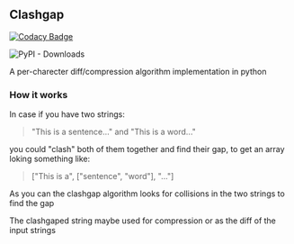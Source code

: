 ## Clashgap

[![Codacy Badge](https://api.codacy.com/project/badge/Grade/ad33454aad9d4847ba0a8d1ca3ae2500)](https://app.codacy.com/gh/NioGreek/Clashgap?utm_source=github.com&utm_medium=referral&utm_content=NioGreek/Clashgap&utm_campaign=Badge_Grade_Settings)

![PyPI - Downloads](https://img.shields.io/pypi/dm/clashgap)

A per-charecter diff/compression algorithm implementation in python

### How it works
In case if you have two strings:
> "This is a sentence..." and "This is a word..."

you could "clash" both of them together and find their gap, to get an array loking something like:
> \["This is a", \["sentence", "word"\], "..."\]

As you can the clashgap algorithm looks for collisions in the two strings to find the gap

The clashgaped string maybe used for compression or as the diff of the input strings

